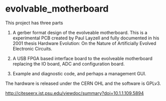 evolvable_motherboard
=====================

This project has three parts

1. A gerber format design of the evolveable motherboard. This is a experimental PCB created by Paul Layzell and fully 
documented in his 2001 thesis Hardware Evolution: On the Nature of Artificially Evolved Electronic Circuits.

2. A USB FPGA based interface board to the evolveable motherboard replacing the IO board, ADC and configuration board.

3. Example and diagnostic code, and perhaps a management GUI.

The hardware is released under the CERN OHL and the software is GPLv3.



http://citeseerx.ist.psu.edu/viewdoc/summary?doi=10.1.1.109.5894
